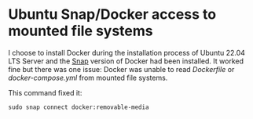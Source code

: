 # Ubuntu Snap/Docker access to mounted file systems

I choose to install Docker during the installation process of Ubuntu 22.04 LTS Server and the [Snap](https://snapcraft.io/about) version of Docker had been installed. 
It worked fine but there was one issue: Docker was unable to read *Dockerfile* or *docker-compose.yml* from mounted file systems.

This command fixed it:
```
sudo snap connect docker:removable-media
```
